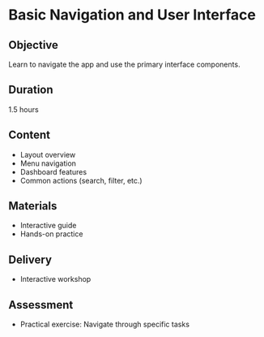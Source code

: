 # Basic Navigation and User Interface

## Objective

Learn to navigate the app and use the primary interface components.

## Duration

1.5 hours

## Content

- Layout overview
- Menu navigation
- Dashboard features
- Common actions (search, filter, etc.)

## Materials

- Interactive guide
- Hands-on practice

## Delivery

- Interactive workshop

## Assessment

- Practical exercise: Navigate through specific tasks

